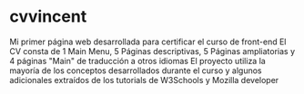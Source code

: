 # cvvincent
Mi primer página web desarrollada para certificar el curso de front-end
El CV consta de 1 Main Menu, 5 Páginas descriptivas, 5 Páginas ampliatorias 
y 4 páginas "Main" de traducción a otros idiomas
El proyecto utiliza la mayoría de los conceptos desarrollados durante el
curso y algunos adicionales extraídos de los tutorials de W3Schools y
Mozilla developer
